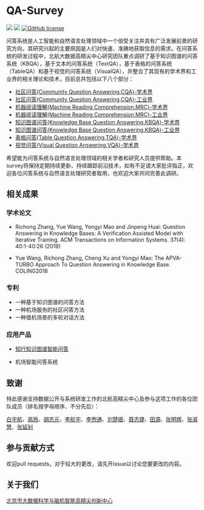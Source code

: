 # QA-Survey

![](https://img.shields.io/github/last-commit/BDBC-KG-NLP/QA-Survey?color=blue) ![](https://img.shields.io/badge/PRs-Welcome-brightgreen) [![GitHub license](https://img.shields.io/github/license/BDBC-KG-NLP/QA-Survey?color=red)](https://github.com/BDBC-KG-NLP/QA-Survey/blob/master/LICENSE)

问答系统是人工智能和自然语言处理领域中一个倍受关注并具有广泛发展前景的研究方向，其研究兴起的主要原因是人们对快速、准确地获取信息的需求。在问答系统的研发过程中，北航大数据高精尖中心研究团队重点调研了基于知识图谱的问答系统（KBQA），基于文本的问答系统（TextQA），基于表格的问答系统（TableQA）和基于视觉的问答系统（VisualQA），并整合了其现有的学术界和工业界的相关理论和技术，目前总共包括以下八个部分：

- [社区问答(Community Question Answering,CQA)-学术界](https://github.com/BDBC-KG-NLP/QA-Survey/blob/master/社区问答(Community_Question_Answering,CQA)-学术界.md)
- [社区问答(Community Question Answering,CQA)-工业界](https://github.com/BDBC-KG-NLP/QA-Survey/blob/master/社区问答(Community_Question_Answering,CQA)-工业界.md)
- [机器阅读理解(Machine Reading Comprehension,MRC)-学术界](https://github.com/BDBC-KG-NLP/QA-Survey/blob/master/机器阅读理解(Machine_Reading_Comprehension,MRC)-学术界.md)
- [机器阅读理解(Machine Reading Comprehension,MRC)-工业界](https://github.com/BDBC-KG-NLP/QA-Survey/blob/master/机器阅读理解(Machine_Reading_Comprehension,MRC)-学术界.md)
- [知识图谱问答(Knowledge Base Question Answering,KBQA)-学术界](https://github.com/BDBC-KG-NLP/QA-Survey/blob/master/知识图谱问答(Knowledge_Base_Question_Answering,KBQA)-学术界.md)
- [知识图谱问答(Knowledge Base Question Answering,KBQA)-工业界](https://github.com/BDBC-KG-NLP/QA-Survey/blob/master/知识图谱问答(Knowledge_Base_Question_Answering,KBQA)-工业界.md)
- [表格问答(Table Question Answering,TQA)-学术界](https://github.com/BDBC-KG-NLP/QA-Survey/blob/master/表格问答(Table_Question_Answering,TQA)-学术界.md)
- [视觉问答(Visual Question Answering,VQA)-学术界](https://github.com/BDBC-KG-NLP/QA-Survey/blob/master/视觉问答(Visual_Question_Answering,VQA)-学术界.md)

希望能为问答系统与自然语言处理领域的相关学者和研究人员提供帮助。本survey将保持定期持续更新、持续跟踪前沿技术，如有不足请大家批评指正，欢迎各位问答系统与自然语言处理研究者取用，也欢迎大家共同完善此调研。

## 相关成果

### 学术论文

- Richong Zhang, Yue Wang, Yongyi Mao and Jinpeng Huai: Question Answering in Knowledge Bases: A Verification Assisted Model with Iterative Training. ACM Transactions on Information Systems. 37(4): 40:1-40:26 (2019)

- Yue Wang, Richong Zhang, Cheng Xu and Yongyi Mao: The APVA-TURBO Approach To Question Answering in Knowledge Base. COLING2018

###  专利

- 一种基于知识图谱的问答方法
- 一种机场服务的社区问答方法
- 一种值机场景的多轮对话方法

### 应用产品

- [知行知识图谱智能问答](https://www.actkg.com/search/)

- 机场智能问答系统

## 致谢
特此感谢支持数据公开与系统研发工作的北航高精尖中心及参与这项工作的各位团队成员（排名按字母顺序、不分先后）：

[白宇航](https://github.com/lemonadeseason)、[鬲玲](https://github.com/geling114)、[胡志元](https://github.com/zhiyuanhubj)、[李航宇](https://github.com/lhy9816)、[李喣通](https://github.com/Leext)、[刘楚珉](https://github.com/ChorlingLau)、[聂志捷](https://github.com/Arthurizijar)、[田源](https://github.com/xzwj)、[张明辉](https://github.com/bigapple716)、[张淑慧](https://github.com/Hillary060)、[张延钊](https://github.com/zyznull)

## 参与贡献方式
欢迎pull requests。对于较大的更改，请先开issue以讨论您要更改的内容。

## 关于我们
[北京市大数据科学与脑机智能高精尖创新中心](http://bdbc.buaa.edu.cn/?lang=zh)

